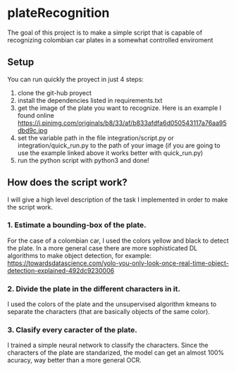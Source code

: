 # plateRecognition

The goal of this project is to make a simple script that is capable of recognizing colombian car plates in a somewhat controlled enviroment

## Setup
You can run quickly the proyect in just 4 steps:
1. clone the git-hub proyect
2. install the dependencies listed in requirements.txt
3. get the image of the plate you want to recognize. Here is an example I found online <a>https://i.pinimg.com/originals/b8/33/af/b833afdfa6d050543117a76aa95dbd9c.jpg</a>
4. set the variable path in the file integration/script.py or integration/quick_run.py to the path of your image (if you are going to use the example linked above it works better with quick_run.py)
5. run the python script with python3 and done!


## How does the script work?
I will give a high level description of the task I implemented in order to make the script work.

### 1. Estimate a bounding-box of the plate. 
For the case of a colombian car, I used the colors yellow and black to detect the plate. In a more general case there are more sophisticated DL algorithms to make object detection, for example: <a>https://towardsdatascience.com/yolo-you-only-look-once-real-time-object-detection-explained-492dc9230006</a>

### 2. Divide the plate in the different characters in it.
I used the colors of the plate and the unsupervised algorithm kmeans to separate the characters (that are basically objects of the same color).

### 3. Clasify every caracter of the plate.
I trained a simple neural network to classify the characters. Since the characters of the plate are standarized, the model can get an almost 100% acuracy, way better than a more general OCR.

